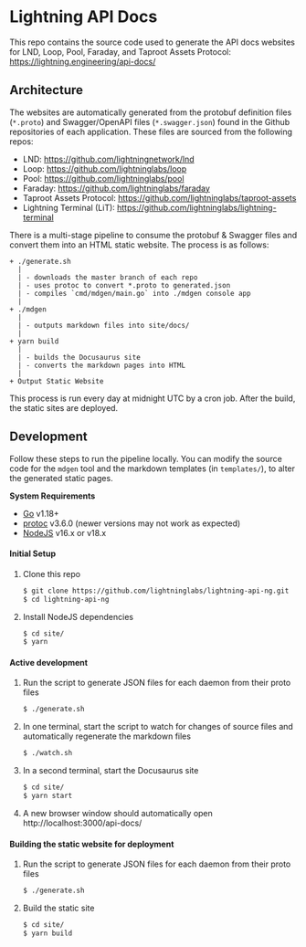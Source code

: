# Lightning API Docs

This repo contains the source code used to generate the API docs websites for LND,
Loop, Pool, Faraday, and Taproot Assets Protocol: https://lightning.engineering/api-docs/

## Architecture

The websites are automatically generated from the protobuf definition files
(`*.proto`) and Swagger/OpenAPI files (`*.swagger.json`) found in the Github
repositories of each application. These files are sourced from the following
repos:

- LND: https://github.com/lightningnetwork/lnd
- Loop: https://github.com/lightninglabs/loop
- Pool: https://github.com/lightninglabs/pool
- Faraday: https://github.com/lightninglabs/faraday
- Taproot Assets Protocol: https://github.com/lightninglabs/taproot-assets
- Lightning Terminal (LiT): https://github.com/lightninglabs/lightning-terminal

There is a multi-stage pipeline to consume the protobuf & Swagger files and
convert them into an HTML static website. The process is as follows:

```
+ ./generate.sh
  |
  | - downloads the master branch of each repo
  | - uses protoc to convert *.proto to generated.json
  | - compiles `cmd/mdgen/main.go` into ./mdgen console app
  |
+ ./mdgen
  |
  | - outputs markdown files into site/docs/
  |
+ yarn build
  |
  | - builds the Docusaurus site
  | - converts the markdown pages into HTML
  |
+ Output Static Website
```

This process is run every day at midnight UTC by a cron job. After the build,
the static sites are deployed.

## Development

Follow these steps to run the pipeline locally. You can modify the source
code for the `mdgen` tool and the markdown templates (in `templates/`), to
alter the generated static pages.

**System Requirements**

- [Go](https://golang.org) v1.18+
- [protoc](https://github.com/protocolbuffers/protobuf/releases/tag/v3.6.0) v3.6.0 (newer versions may not work as expected)
- [NodeJS](https://nodejs.org) v16.x or v18.x

#### Initial Setup

1. Clone this repo
   ```bash
   $ git clone https://github.com/lightninglabs/lightning-api-ng.git
   $ cd lightning-api-ng
   ```
1. Install NodeJS dependencies
   ```bash
   $ cd site/
   $ yarn
   ```

#### Active development

1. Run the script to generate JSON files for each daemon from their proto files
   ```bash
   $ ./generate.sh
   ```
1. In one terminal, start the script to watch for changes of source
   files and automatically regenerate the markdown files
   ```bash
   $ ./watch.sh
   ```
1. In a second terminal, start the Docusaurus site
   ```bash
   $ cd site/
   $ yarn start
   ```
1. A new browser window should automatically open http://localhost:3000/api-docs/

#### Building the static website for deployment

1. Run the script to generate JSON files for each daemon from their proto files
   ```bash
   $ ./generate.sh
   ```
1. Build the static site
   ```bash
   $ cd site/
   $ yarn build
   ```
